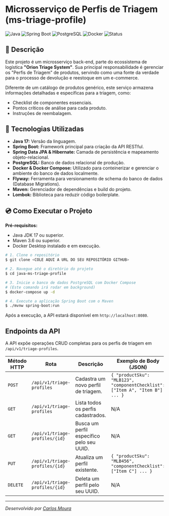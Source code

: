 # Microsserviço de Perfis de Triagem (ms-triage-profile)

![Java](https://img.shields.io/badge/Java-17-blue) ![Spring Boot](https://img.shields.io/badge/Spring%20Boot-3.x-brightgreen) ![PostgreSQL](https://img.shields.io/badge/PostgreSQL-15-blue) ![Docker](https://img.shields.io/badge/Docker-Active-blue) ![Status](https://img.shields.io/badge/status-conclu%C3%ADdo-brightgreen)

## 📝 Descrição

Este projeto é um microsserviço back-end, parte do ecossistema de logística **"Orion Triage System"**. Sua principal responsabilidade é gerenciar os "Perfis de Triagem" de produtos, servindo como uma fonte da verdade para o processo de devolução e reestoque em um e-commerce.

Diferente de um catálogo de produtos genérico, este serviço armazena informações detalhadas e específicas para a triagem, como:
- Checklist de componentes essenciais.
- Pontos críticos de análise para cada produto.
- Instruções de reembalagem.

## 🚀 Tecnologias Utilizadas

- **Java 17:** Versão da linguagem.
- **Spring Boot:** Framework principal para criação da API RESTful.
- **Spring Data JPA & Hibernate:** Camada de persistência e mapeamento objeto-relacional.
- **PostgreSQL:** Banco de dados relacional de produção.
- **Docker & Docker Compose:** Utilizado para conteinerizar e gerenciar o ambiente do banco de dados localmente.
- **Flyway:** Ferramenta para versionamento de schema do banco de dados (Database Migrations).
- **Maven:** Gerenciador de dependências e build do projeto.
- **Lombok:** Biblioteca para reduzir código boilerplate.

## 💿 Como Executar o Projeto

**Pré-requisitos:**
- Java JDK 17 ou superior.
- Maven 3.6 ou superior.
- Docker Desktop instalado e em execução.

```bash
# 1. Clone o repositório
$ git clone <COLE AQUI A URL DO SEU REPOSITÓRIO GITHUB>

# 2. Navegue até o diretório do projeto
$ cd java-ms-triage-profile

# 3. Inicie o banco de dados PostgreSQL com Docker Compose
# (Este comando irá rodar em background)
$ docker-compose up -d

# 4. Execute a aplicação Spring Boot com o Maven
$ ./mvnw spring-boot:run
```

Após a execução, a API estará disponível em `http://localhost:8080`.

## Endpoints da API

A API expõe operações CRUD completas para os perfis de triagem em `/api/v1/triage-profiles`.

| Método HTTP | Rota                            | Descrição                                 | Exemplo de Body (JSON)                                                                                             |
|-------------|---------------------------------|-------------------------------------------|--------------------------------------------------------------------------------------------------------------------|
| `POST`      | `/api/v1/triage-profiles`       | Cadastra um novo perfil de triagem.       | `{ "productSku": "MLB123", "componentChecklist": ["Item A", "Item B"] ... }`                                   |
| `GET`       | `/api/v1/triage-profiles`       | Lista todos os perfis cadastrados.        | N/A                                                                                                                |
| `GET`       | `/api/v1/triage-profiles/{id}`  | Busca um perfil específico pelo seu UUID. | N/A                                                                                                                |
| `PUT`       | `/api/v1/triage-profiles/{id}`  | Atualiza um perfil existente.             | `{ "productSku": "MLB456", "componentChecklist": ["Item C"] ... }`                                                 |
| `DELETE`    | `/api/v1/triage-profiles/{id}`  | Deleta um perfil pelo seu UUID.           | N/A                                                                                                                |

---
_Desenvolvido por [Carlos Moura](<COLE AQUI O LINK DO SEU GITHUB OU LINKEDIN>)_